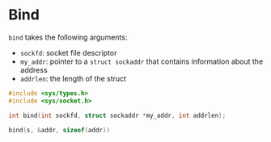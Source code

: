 # Bind

`bind` takes the following arguments:
- `sockfd`: socket file descriptor
- `my_addr`: pointer to a `struct sockaddr` that contains information about
  the address
- `addrlen`: the length of the struct

```c
#include <sys/types.h>
#include <sys/socket.h>

int bind(int sockfd, struct sockaddr *my_addr, int addrlen);
```

```c
bind(s, &addr, sizeof(addr))
```
